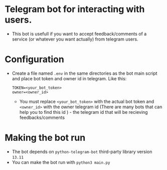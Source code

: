 # Telegram bot for interacting with users.
+ This bot is usefull if you want to accept feedback/comments of a service (or whatever you want actually) from telegram users.

# Configuration
+ Create a file named `.env` in the same directories as the bot main script and place bot token and owner id in telegram. Like this:

    ```
    TOKEN=<your_bot_token>
    owner=<owner_id>    
    ```
    - You must replace `<your_bot_token>` with the actual bot token and `<owner_id>` with the owner telegram id (There are many bots that can help you to find this id ) - the telegram id that will be recieving feedbacks/comments


# Making the bot run
+ The bot depends on `python-telegram-bot` third-party library version `13.11`
+ You can make the bot run with `python3 main.py`
